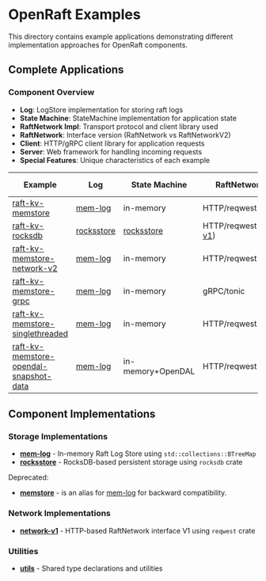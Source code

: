 # OpenRaft Examples

This directory contains example applications demonstrating different implementation approaches for OpenRaft components.

## Complete Applications

### Component Overview

- **Log**: LogStore implementation for storing raft logs
- **State Machine**: StateMachine implementation for application state
- **RaftNetwork Impl**: Transport protocol and client library used
- **RaftNetwork**: Interface version (RaftNetwork vs RaftNetworkV2)
- **Client**: HTTP/gRPC client library for application requests
- **Server**: Web framework for handling incoming requests
- **Special Features**: Unique characteristics of each example

| Example | Log | State Machine | RaftNetwork Impl | RaftNetwork | Client | Server | Special Features |
|---------|-----|---------------|------------------|-------------|--------|--------|------------------|
| [raft-kv-memstore] | [mem-log] | in-memory | HTTP/reqwest | RaftNetwork | reqwest | actix-web | Basic example |
| [raft-kv-rocksdb] | [rocksstore] | [rocksstore] | HTTP/reqwest([network-v1]) | RaftNetwork | reqwest | actix-web | Persistent storage |
| [raft-kv-memstore-network-v2] | [mem-log] | in-memory | HTTP/reqwest | RaftNetworkV2 | reqwest | actix-web | Network V2 interface |
| [raft-kv-memstore-grpc] | [mem-log] | in-memory | gRPC/tonic | RaftNetwork | tonic | tonic | gRPC transport |
| [raft-kv-memstore-singlethreaded] | [mem-log] | in-memory | HTTP/reqwest | RaftNetwork | reqwest | actix-web | Single-threaded runtime |
| [raft-kv-memstore-opendal-snapshot-data] | [mem-log] | in-memory+OpenDAL | HTTP/reqwest | RaftNetwork | reqwest | actix-web | OpenDAL snapshot storage |


## Component Implementations

### Storage Implementations
- **[mem-log]** - In-memory Raft Log Store using `std::collections::BTreeMap`
- **[rocksstore]** - RocksDB-based persistent storage using `rocksdb` crate

Deprecated:

- **[memstore]** - is an alias for [mem-log] for backward compatibility.

### Network Implementations
- **[network-v1]** - HTTP-based RaftNetwork interface V1 using `reqwest` crate

### Utilities
- **[utils]** - Shared type declarations and utilities

<!-- Reference Links -->
[raft-kv-memstore]: raft-kv-memstore/
[raft-kv-rocksdb]: raft-kv-rocksdb/
[raft-kv-memstore-network-v2]: raft-kv-memstore-network-v2/
[raft-kv-memstore-grpc]: raft-kv-memstore-grpc/
[raft-kv-memstore-singlethreaded]: raft-kv-memstore-singlethreaded/
[raft-kv-memstore-opendal-snapshot-data]: raft-kv-memstore-opendal-snapshot-data/
[mem-log]: mem-log/
[rocksstore]: rocksstore/
[network-v1]: network-v1/
[utils]: utils/

[memstore]: memstore/
